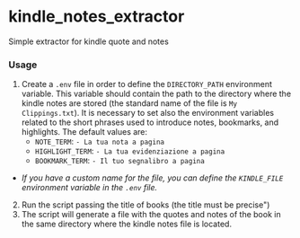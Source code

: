 # kindle_notes_extractor
Simple extractor for kindle quote and notes

### Usage
1. Create a `.env` file in order to define the `DIRECTORY_PATH` environment variable. This variable should contain the path to the directory where the kindle notes are stored (the standard name of the file is `My Clippings.txt`). It is necessary to set also the environment variables related to the short phrases used to introduce notes, bookmarks, and highlights. The default values are:
    - `NOTE_TERM`: `- La tua nota a pagina`
    - `HIGHLIGHT_TERM`: `- La tua evidenziazione a pagina`
    - `BOOKMARK_TERM`: `- Il tuo segnalibro a pagina`
  - *If you have a custom name for the file, you can define the `KINDLE_FILE` environment variable in the `.env` file.*
2. Run the script passing the title of books (the title must be precise")
3. The script will generate a file with the quotes and notes of the book in the same directory where the kindle notes file is located.
